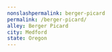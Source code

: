 ```yaml
---
﻿nonslashpermalink: berger-picard
permalink: /berger-picard/
alley: Berger Picard
city: Medford
state: Oregon
---
```

